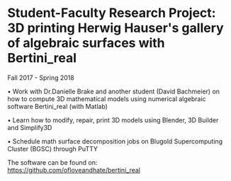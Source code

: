 # Student-Faculty Research Project: 3D printing Herwig Hauser's gallery of algebraic surfaces with Bertini_real
Fall 2017 - Spring 2018 

•	Work with Dr.Danielle Brake and another student (David Bachmeier) on how to compute 3D mathematical models using numerical algebraic software Bertini_real (with Matlab)

•	Learn how to modify, repair, print 3D models using Blender, 3D Builder and Simplify3D

•	Schedule math surface decomposition jobs on Blugold Supercomputing Cluster (BGSC) through PuTTY

The software can be found on: https://github.com/ofloveandhate/bertini_real


